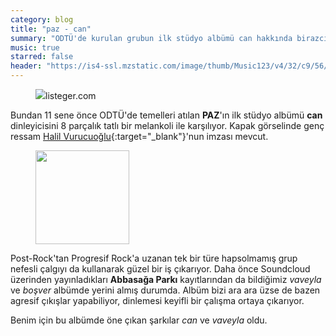 ```yaml
---
category: blog
title: "paz - can"
summary: "ODTÜ'de kurulan grubun ilk stüdyo albümü can hakkında birazcık geveledim."
music: true
starred: false
header: "https://is4-ssl.mzstatic.com/image/thumb/Music123/v4/32/c9/56/32c956b4-b524-d3be-9237-3d5c77739803/source/600x600bb.jpg"
---
```


<figure><img src="https://listeger.com/wp-content/uploads/2020/02/paz-ilk-albumunun-habercisini-ayni-isimle-duyurdu-can1140x610-1-1024x548.jpg" />listeger.com</figure>

Bundan 11 sene önce ODTÜ'de temelleri atılan **PAZ**'ın ilk stüdyo albümü **can** dinleyicisini 8 parçalık tatlı bir melankoli ile karşılıyor. Kapak görselinde genç ressam [Halil Vurucuoğlu](http://alanistanbul.com/turkce/sanatcilar/halil-vurucuoglu-1984-izmir-tr){:target="_blank"}'nun imzası mevcut.

<figure>
<img src="https://is4-ssl.mzstatic.com/image/thumb/Music123/v4/32/c9/56/32c956b4-b524-d3be-9237-3d5c77739803/source/600x600bb.jpg" style="height: 150px">
</figure>

Post-Rock'tan Progresif Rock'a uzanan tek bir türe hapsolmamış grup nefesli çalgıyı da kullanarak güzel bir iş çıkarıyor. Daha önce Soundcloud üzerinden yayınladıkları **Abbasağa Parkı** kayıtlarından da bildiğimiz *vaveyla* ve *boşver* albümde yerini almış durumda. Albüm bizi ara ara üzse de bazen agresif çıkışlar yapabiliyor, dinlemesi keyifli bir çalışma ortaya çıkarıyor.

Benim için bu albümde öne çıkan şarkılar *can* ve *vaveyla* oldu.



